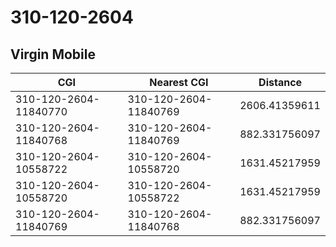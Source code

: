# 310-120-2604
## Virgin Mobile


| CGI | Nearest CGI | Distance |
|-----|-------------|----------|
| 310-120-2604-11840770 | 310-120-2604-11840769 | 2606.41359611 |
| 310-120-2604-11840768 | 310-120-2604-11840769 | 882.331756097 |
| 310-120-2604-10558722 | 310-120-2604-10558720 | 1631.45217959 |
| 310-120-2604-10558720 | 310-120-2604-10558722 | 1631.45217959 |
| 310-120-2604-11840769 | 310-120-2604-11840768 | 882.331756097 |
